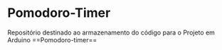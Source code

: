 # Pomodoro-Timer
Repositório destinado ao armazenamento do código para o Projeto em Arduino ==Pomodoro-timer==
